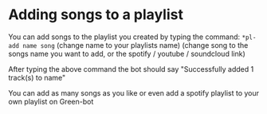 # Adding songs to a playlist

You can add songs to the playlist you created by typing the command: `*pl-add name song` (change name to your playlists name) (change song to the songs name you want to add, or the spotify / youtube / soundcloud link)

After typing the above command the bot should say "Successfully added 1 track(s) to name"

You can add as many songs as you like or even add a spotify playlist to your own playlist on Green-bot
